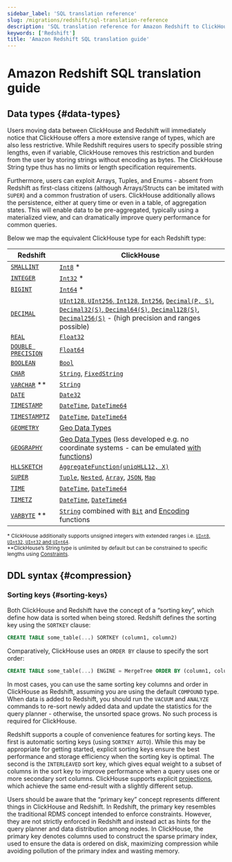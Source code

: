 ```yaml
---
sidebar_label: 'SQL translation reference'
slug: /migrations/redshift/sql-translation-reference
description: 'SQL translation reference for Amazon Redshift to ClickHouse'
keywords: ['Redshift']
title: 'Amazon Redshift SQL translation guide'
---
```


# Amazon Redshift SQL translation guide

## Data types {#data-types}

Users moving data between ClickHouse and Redshift will immediately notice
that ClickHouse offers a more extensive range of types, which are also less
restrictive. While Redshift requires users to specify possible string
lengths, even if variable, ClickHouse removes this restriction and burden
from the user by storing strings without encoding as bytes. The ClickHouse
String type thus has no limits or length specification requirements.

Furthermore, users can exploit Arrays, Tuples, and Enums - absent from
Redshift as first-class citizens (although Arrays/Structs can be imitated
with `SUPER`) and a common frustration of users. ClickHouse additionally
allows the persistence, either at query time or even in a table, of
aggregation states. This will enable data to be pre-aggregated, typically
using a materialized view, and can dramatically improve query performance
for common queries.

Below we map the equivalent ClickHouse type for each Redshift type:

| Redshift                                                                                                                           | ClickHouse                                                                                                                                                                                                                                                                                                                                                                                                                                       |
|------------------------------------------------------------------------------------------------------------------------------------|--------------------------------------------------------------------------------------------------------------------------------------------------------------------------------------------------------------------------------------------------------------------------------------------------------------------------------------------------------------------------------------------------------------------------------------------------|
| [`SMALLINT`](https://docs.aws.amazon.com/redshift/latest/dg/r_Numeric_types201.html#r_Numeric_types201-integer-types)                | [`Int8`](/sql-reference/data-types/int-uint) *                                                                                                                                                                                                                                                                                                                                                                       |
| [`INTEGER`](https://docs.aws.amazon.com/redshift/latest/dg/r_Numeric_types201.html#r_Numeric_types201-integer-types)                 | [`Int32`](/sql-reference/data-types/int-uint) *                                                                                                                                                                                                                                                                                                                                                                      |
| [`BIGINT`](https://docs.aws.amazon.com/redshift/latest/dg/r_Numeric_types201.html#r_Numeric_types201-integer-types)                  | [`Int64`](/sql-reference/data-types/int-uint) *                                                                                                                                                                                                                                                                                                                                                                      |
| [`DECIMAL`](https://docs.aws.amazon.com/redshift/latest/dg/r_Numeric_types201.html#r_Numeric_types201-decimal-or-numeric-type)       | [`UInt128`, `UInt256`, `Int128`, `Int256`](/sql-reference/data-types/int-uint), [`Decimal(P, S)`, `Decimal32(S)`, `Decimal64(S)`, `Decimal128(S)`, `Decimal256(S)`](/sql-reference/data-types/decimal) - (high precision and ranges possible)                                                                                                                                                          |
| [`REAL`](https://docs.aws.amazon.com/redshift/latest/dg/r_Numeric_types201.html#r_Numeric_types201-floating-point-types)             | [`Float32`](/sql-reference/data-types/float)                                                                                                                                                                                                                                                                                                                                                                         |
| [`DOUBLE PRECISION`](https://docs.aws.amazon.com/redshift/latest/dg/r_Numeric_types201.html#r_Numeric_types201-floating-point-types) | [`Float64`](/sql-reference/data-types/float)                                                                                                                                                                                                                                                                                                                                                                         |
| [`BOOLEAN`](https://docs.aws.amazon.com/redshift/latest/dg/r_Boolean_type.html)                                                      | [`Bool`](/sql-reference/data-types/boolean)                                                                                                                                                                                                                                                                                                                                                                          |
| [`CHAR`](https://docs.aws.amazon.com/redshift/latest/dg/r_Character_types.html#r_Character_types-char-or-character)                  | [`String`](/sql-reference/data-types/string), [`FixedString`](/sql-reference/data-types/fixedstring)                                                                                                                                                                                                                                                                                     |
| [`VARCHAR`](https://docs.aws.amazon.com/redshift/latest/dg/r_Character_types.html#r_Character_types-varchar-or-character-varying) ** | [`String`](/sql-reference/data-types/string)                                                                                                                                                                                                                                                                                                                                                                         |
| [`DATE`](https://docs.aws.amazon.com/redshift/latest/dg/r_Datetime_types.html#r_Datetime_types-date)                                 | [`Date32`](/sql-reference/data-types/date32)                                                                                                                                                                                                                                                                                                                                                                         |
| [`TIMESTAMP`](https://docs.aws.amazon.com/redshift/latest/dg/r_Datetime_types.html#r_Datetime_types-timestamp)                       | [`DateTime`](/sql-reference/data-types/datetime), [`DateTime64`](/sql-reference/data-types/datetime64)                                                                                                                                                                                                                                                                                   |
| [`TIMESTAMPTZ`](https://docs.aws.amazon.com/redshift/latest/dg/r_Datetime_types.html#r_Datetime_types-timestamptz)                   | [`DateTime`](/sql-reference/data-types/datetime), [`DateTime64`](/sql-reference/data-types/datetime64)                                                                                                                                                                                                                                                                                   |
| [`GEOMETRY`](https://docs.aws.amazon.com/redshift/latest/dg/geospatial-overview.html)                                                | [Geo Data Types](/sql-reference/data-types/geo)                                                                                                                                                                                                                                                                                                                                                                    |
| [`GEOGRAPHY`](https://docs.aws.amazon.com/redshift/latest/dg/geospatial-overview.html)                                               | [Geo Data Types](/sql-reference/data-types/geo) (less developed e.g. no coordinate systems - can be emulated [with functions](/sql-reference/functions/geo/))                                                                                                                                                                                                                        |
| [`HLLSKETCH`](https://docs.aws.amazon.com/redshift/latest/dg/r_HLLSKTECH_type.html)                                                  | [`AggregateFunction(uniqHLL12, X)`](/sql-reference/data-types/aggregatefunction)                                                                                                                                                                                                                                                                                                                                     |
| [`SUPER`](https://docs.aws.amazon.com/redshift/latest/dg/r_SUPER_type.html)                                                          | [`Tuple`](/sql-reference/data-types/tuple), [`Nested`](/sql-reference/data-types/nested-data-structures/nested), [`Array`](/sql-reference/data-types/array), [`JSON`](/sql-reference/data-types/newjson), [`Map`](/sql-reference/data-types/map) |
| [`TIME`](https://docs.aws.amazon.com/redshift/latest/dg/r_Datetime_types.html#r_Datetime_types-time)                                 | [`DateTime`](/sql-reference/data-types/datetime), [`DateTime64`](/sql-reference/data-types/datetime64)                                                                                                                                                                                                                                                                                   |
| [`TIMETZ`](https://docs.aws.amazon.com/redshift/latest/dg/r_Datetime_types.html#r_Datetime_types-timetz)                             | [`DateTime`](/sql-reference/data-types/datetime), [`DateTime64`](/sql-reference/data-types/datetime64)                                                                                                                                                                                                                                                                                   |
| [`VARBYTE`](https://docs.aws.amazon.com/redshift/latest/dg/r_VARBYTE_type.html) **                                                   | [`String`](/sql-reference/data-types/string) combined with [`Bit`](/sql-reference/functions/bit-functions) and [Encoding](/sql-reference/functions/encoding-functions/#hex) functions                                                                                                                                                                      |

<sub><span>*</span> ClickHouse additionally supports unsigned integers with extended ranges i.e. <a href='http://clickhouse.com/docs/sql-reference/data-types/int-uint'>`UInt8`, `UInt32`, `UInt32` and `UInt64`</a>.</sub><br />
<sub><span>**</span>ClickHouse’s String type is unlimited by default but can be constrained to specific lengths using <a href='http://clickhouse.com/docs/sql-reference/statements/create/table#constraints'>Constraints</a>.</sub>

## DDL syntax {#compression}

### Sorting keys {#sorting-keys}

Both ClickHouse and Redshift have the concept of a “sorting key”, which define 
how data is sorted when being stored. Redshift defines the sorting key using the
`SORTKEY` clause:

```sql
CREATE TABLE some_table(...) SORTKEY (column1, column2)
```

Comparatively, ClickHouse uses an `ORDER BY` clause to specify the sort order:

```sql
CREATE TABLE some_table(...) ENGINE = MergeTree ORDER BY (column1, column2)
```

In most cases, you can use the same sorting key columns and order in ClickHouse
as Redshift, assuming you are using the default `COMPOUND` type. When data is 
added to Redshift, you should run the `VACUUM` and `ANALYZE` commands to re-sort
newly added data and update the statistics for the query planner - otherwise, the
unsorted space grows. No such process is required for ClickHouse.

Redshift supports a couple of convenience features for sorting keys. The first is 
automatic sorting keys (using `SORTKEY AUTO`). While this may be appropriate for 
getting started, explicit sorting keys ensure the best performance and storage 
efficiency when the sorting key is optimal. The second is the `INTERLEAVED` sort key,
which gives equal weight to a subset of columns in the sort key to improve 
performance when a query uses one or more secondary sort columns. ClickHouse 
supports explicit [projections](/data-modeling/projections), which achieve the 
same end-result with a slightly different setup.

Users should be aware that the “primary key” concept represents different things
in ClickHouse and Redshift. In Redshift, the primary key resembles the traditional
RDMS concept intended to enforce constraints. However, they are not strictly 
enforced in Redshift and instead act as hints for the query planner and data 
distribution among nodes. In ClickHouse, the primary key denotes columns used 
to construct the sparse primary index, used to ensure the data is ordered on 
disk, maximizing compression while avoiding pollution of the primary index and 
wasting memory.

